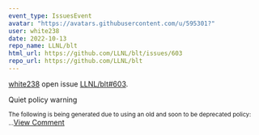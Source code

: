 ```yaml
---
event_type: IssuesEvent
avatar: "https://avatars.githubusercontent.com/u/595301?"
user: white238
date: 2022-10-13
repo_name: LLNL/blt
html_url: https://github.com/LLNL/blt/issues/603
repo_url: https://github.com/LLNL/blt
---
```


<a href='https://github.com/white238' target='_blank'>white238</a> open issue <a href='https://github.com/LLNL/blt/issues/603' target='_blank'>LLNL/blt#603</a>.

<p>Quiet policy warning</p><small>The following is being generated due to using an old and soon to be deprecated policy:...</small><a href='https://github.com/LLNL/blt/issues/603' target='_blank'>View Comment</a>